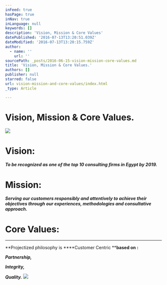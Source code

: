 ```yaml
---
inFeed: true
hasPage: true
inNav: true
inLanguage: null
keywords: []
description: 'Vision, Mission & Core Values'
datePublished: '2016-07-13T13:20:51.039Z'
dateModified: '2016-07-13T13:20:15.759Z'
author:
  - name: ''
    url: ''
sourcePath: _posts/2016-06-15-vision-mission-core-values.md
title: 'Vision, Mission & Core Values.'
authors: []
publisher: null
starred: false
url: vision-mission-and-core-values/index.html
_type: Article

---
```

# Vision, Mission & Core Values.
![](https://the-grid-user-content.s3-us-west-2.amazonaws.com/ac0d2a6f-1b1d-48f9-9d49-76c32871d7f4.jpg)

# Vision:

_**To be recognized as one of the top 10 consulting firms in Egypt by 2019\.**_

# Mission:

_**Serving our customers responsibly and attentively to achieve their objectives through our experiences, methodologies and consultative approach.**_

# Core Values:

****

**Projectized philosophy is ****Customer Centric ****based on :**

_**Partnership,**_

_**Integrity,**_

_**Quality.**_
![](https://the-grid-user-content.s3-us-west-2.amazonaws.com/a26c23e7-e7ca-47a9-88e8-846828989a4d.png)